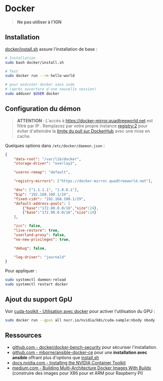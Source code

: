 # Docker

> **Ne pas utiliser à l'IGN**

## Installation

[docker/install.sh](install.sh) assure l'installation de base :

```bash
# Installation
sudo bash docker/install.sh

# Test
sudo docker run --rm hello-world

# pour exécuter docker sans sudo
# (après ouverture d'une nouvelle session)
sudo adduser $USER docker
```


## Configuration du démon

> **ATTENTION** : L'accès à https://docker-mirror.quadtreeworld.net est filtré par IP . Remplacez par votre propre instance [registry:2](https://hub.docker.com/_/registry/tags) pour éviter d'atteindre la [limite du pull sur DockerHub](https://docs.docker.com/docker-hub/download-rate-limit/) avec une mise en cache.

Quelques options dans  `/etc/docker/daemon.json` :

```json
{
    "data-root": "/var/lib/docker",
    "storage-driver": "overlay2",

    "userns-remap": "default",

    "registry-mirrors": ["https://docker-mirror.quadtreeworld.net"],

    "dns": ["1.1.1.1", "1.0.0.1"],
    "bip": "192.168.100.1/24",
    "fixed-cidr": "192.168.100.1/29",
    "default-address-pools": [
        {"base":"172.80.0.0/16","size":24},
        {"base":"172.90.0.0/16","size":24}
    ],

    "icc": false,
    "live-restore": true,
    "userland-proxy": false,
    "no-new-privileges": true,

    "debug": false,

    "log-driver": "journald"
}
```

Pour appliquer :

```bash
sudo systemctl daemon-reload
sudo systemctl restart docker
```

## Ajout du support GpU

Voir [cuda-toolkit - Utilisation avec docker](../README.md#utilisation-avec-docker) pour activer l'utilisation du GPU :

```bash
sudo docker run --gpus all nvcr.io/nvidia/k8s/cuda-sample:nbody nbody -gpu -benchmark
```

## Ressources

* [github.com - docker/docker-bench-security](https://github.com/docker/docker-bench-security#docker-bench-for-security) pour sécuriser l'installation.
* [github.com - mborne/ansible-docker-ce](https://github.com/mborne/ansible-docker-ce) pour une **installation avec ansible** offrant plus d'options que [install.sh](install.sh)
* [docs.nvidia.com - Installing the NVIDIA Container Toolkit](https://docs.nvidia.com/datacenter/cloud-native/container-toolkit/latest/install-guide.html#installing-the-nvidia-container-toolkit)
* [medium.com - Building Multi-Architecture Docker Images With Buildx](https://medium.com/@artur.klauser/building-multi-architecture-docker-images-with-buildx-27d80f7e2408) (construire des images pour X86 pour et ARM pour Raspberry PI)

